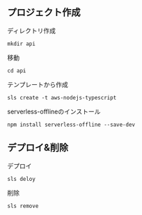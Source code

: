 ## プロジェクト作成

ディレクトリ作成
```
mkdir api
```

移動
```
cd api
```

テンプレートから作成  
```
sls create -t aws-nodejs-typescript
```

serverless-offlineのインストール
```
npm install serverless-offline --save-dev
```

## デプロイ&削除

デプロイ
```
sls deloy
```

削除
```
sls remove
```